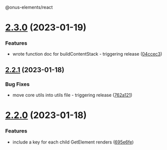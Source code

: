 @onus-elements/react

# [2.3.0](https://github.com/jakerichan/onus-elements/compare/@onus-elements/react-v2.2.1...@onus-elements/react-v2.3.0) (2023-01-19)


### Features

* wrote function doc for buildContentStack - triggering release ([04ccec3](https://github.com/jakerichan/onus-elements/commit/04ccec3bf9d8911edf6036346bcff74e1d7ec670))

## [2.2.1](https://github.com/jakerichan/onus-elements/compare/@onus-elements/react-v2.2.0...@onus-elements/react-v2.2.1) (2023-01-18)


### Bug Fixes

* move core utils into utils file - triggering release ([762a121](https://github.com/jakerichan/onus-elements/commit/762a12177b5c1d943a5c3dbe52543beb56b2f8e5))

# [2.2.0](https://github.com/jakerichan/onus-elements/compare/@onus-elements/react-v2.1.0...@onus-elements/react-v2.2.0) (2023-01-18)


### Features

* include a key for each child GetElement renders ([695e6fe](https://github.com/jakerichan/onus-elements/commit/695e6fed41bb0b99bc77013a8ace1de3061d6a77))
